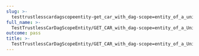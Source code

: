 ```yaml
---
slug: >-
  testtrustlesscardagscopeentity-get_car_with_dag-scope=entity_of_a_unixfs_file_(format=car)-header_content-type
full_name: >-
  TestTrustlessCarDagScopeEntity/GET_CAR_with_dag-scope=entity_of_a_UnixFS_file_(format=car)/Header_Content-Type
outcome: pass
title: >-
  TestTrustlessCarDagScopeEntity/GET_CAR_with_dag-scope=entity_of_a_UnixFS_file_(format=car)/Header_Content-Type
---
```


